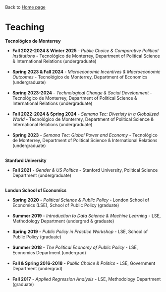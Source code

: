 Back to [Home page](/README.md)

# Teaching

**Tecnológico de Monterrey**
* **Fall 2022-2024 & Winter 2025** - *Public Choice & Comparative Political Institutions* - Tecnológico de Monterrey, Department of Political Science & International Relations (undergraduate)
<br/><br/>
* **Spring 2023 & Fall 2024** - *Microeconomic Incentives & Macroeconomic Outcomes* - Tecnológico de Monterrey, Department of Economics (undergraduate)
<br/><br/>
* **Spring 2023-2024** - *Technological Change & Social Development* - Tecnológico de Monterrey, Department of Political Science & International Relations (undergraduate)
<br/><br/>
* **Fall 2022-2024 & Spring 2024** - *Semana Tec: Diveristy in a Globalized World* - Tecnológico de Monterrey, Department of Political Science & International Relations (undergraduate)
<br/><br/>
* **Spring 2023** - *Semana Tec: Global Power and Economy* - Tecnológico de Monterrey, Department of Political Science & International Relations (undergraduate)
<br/><br/>

**Stanford University**
* **Fall 2021** - *Gender & US Politics* - Stanford University, Political Science Department (undergraduate)
<br/><br/>

**London School of Economics**
* **Spring 2020** - *Political Science & Public Policy* - London School of Economics (LSE), School of Public Policy (graduate)
<br/><br/>
* **Summer 2019** - *Introduction to Data Science & Machine Learning* - LSE, Methodology Department (undergrad & graduate)
<br/><br/>
* **Spring 2019** - *Public Policy in Practice Workshop* - LSE, School of Public Policy (graduate)
<br/><br/>
* **Summer 2018** - *The Political Economy of Public Policy* - LSE, Economics Department (undergrad)
<br/><br/>
* **Fall & Spring 2016-2018** - *Public Choice & Politics* - LSE, Government Department (undergrad)
<br/><br/>
* **Fall 2017** - *Applied Regression Analysis* - LSE, Methodology Department (graduate)
